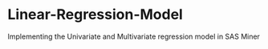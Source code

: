 # Linear-Regression-Model
Implementing the Univariate and Multivariate regression model in SAS Miner
